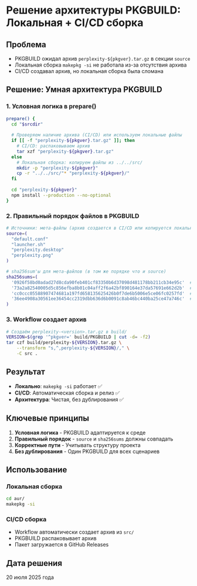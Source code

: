# Решение архитектуры PKGBUILD: Локальная + CI/CD сборка

## Проблема
- PKGBUILD ожидал архив `perplexity-${pkgver}.tar.gz` в секции `source`
- Локальная сборка `makepkg -si` не работала из-за отсутствия архива
- CI/CD создавал архив, но локальная сборка была сломана

## Решение: Умная архитектура PKGBUILD

### 1. Условная логика в prepare()

```bash
prepare() {
  cd "$srcdir"
  
  # Проверяем наличие архива (CI/CD) или используем локальные файлы
  if [[ -f "perplexity-${pkgver}.tar.gz" ]]; then
    # CI/CD: распаковываем архив
    tar xzf "perplexity-${pkgver}.tar.gz"
  else
    # Локальная сборка: копируем файлы из ../../src/
    mkdir -p "perplexity-${pkgver}"
    cp -r "../../src/"* "perplexity-${pkgver}/"
  fi
  
  cd "perplexity-${pkgver}"
  npm install --production --no-optional
}
```

### 2. Правильный порядок файлов в PKGBUILD

```bash
# Источники: мета-файлы (архив создается в CI/CD или копируется локально)
source=(
  "default.conf"
  "launcher.sh"
  "perplexity.desktop"
  "perplexity.png"
)

# sha256sum'ы для мета-файлов (в том же порядке что и source)
sha256sums=(
  '0926f58bd0adad27d8cda90feb401cf83350b6d37098d481178bb211cb34e95c'  # default.conf
  '73a2a82540005d5c856efba8b01c04aff2f6a42bf890164e37da57691e662d2b'  # launcher.sh
  'cc0ccc05588907474681a197fd658135625426b0f7de6b5006e5ce06fc0257fd'  # perplexity.desktop
  '36ee4908a30561ee36454cc2319dbb636d6b0091c8ab46bc440ba25ce47a746c'  # perplexity.png
)
```

### 3. Workflow создает архив

```bash
# Создаём perplexity-<version>.tar.gz в build/
VERSION=$(grep '^pkgver=' build/PKGBUILD | cut -d= -f2)
tar czf build/perplexity-${VERSION}.tar.gz \
    --transform "s,^,perplexity-${VERSION}/," \
    -C src .
```

## Результат

- **Локально**: `makepkg -si` работает ✅
- **CI/CD**: Автоматическая сборка и релиз ✅
- **Архитектура**: Чистая, без дублирования ✅

## Ключевые принципы

1. **Условная логика** - PKGBUILD адаптируется к среде
2. **Правильный порядок** - `source` и `sha256sums` должны совпадать
3. **Корректные пути** - Учитывать структуру проекта
4. **Без дублирования** - Один PKGBUILD для всех сценариев

## Использование

### Локальная сборка
```bash
cd aur/
makepkg -si
```

### CI/CD сборка
- Workflow автоматически создает архив из `src/`
- PKGBUILD распаковывает архив
- Пакет загружается в GitHub Releases

## Дата решения
20 июля 2025 года 